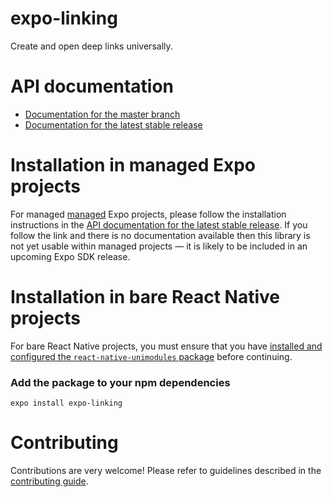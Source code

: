 # expo-linking

Create and open deep links universally.

# API documentation

- [Documentation for the master branch](https://github.com/expo/expo/blob/master/docs/pages/versions/unversioned/sdk/linking.md)
- [Documentation for the latest stable release](https://docs.expo.dev/versions/latest/sdk/linking/)

# Installation in managed Expo projects

For managed [managed](https://docs.expo.dev/versions/latest/introduction/managed-vs-bare/) Expo projects, please follow the installation instructions in the [API documentation for the latest stable release](https://docs.expo.dev/versions/latest/sdk/asset/). If you follow the link and there is no documentation available then this library is not yet usable within managed projects &mdash; it is likely to be included in an upcoming Expo SDK release.

# Installation in bare React Native projects

For bare React Native projects, you must ensure that you have [installed and configured the `react-native-unimodules` package](https://github.com/expo/expo/tree/master/packages/react-native-unimodules) before continuing.

### Add the package to your npm dependencies

```
expo install expo-linking
```

# Contributing

Contributions are very welcome! Please refer to guidelines described in the [contributing guide](https://github.com/expo/expo#contributing).
